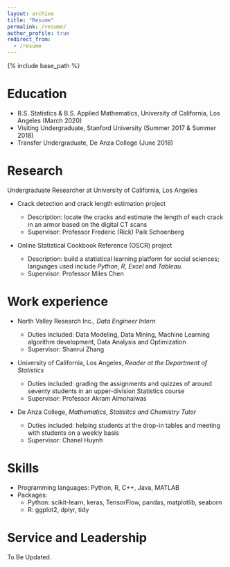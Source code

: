 ```yaml
---
layout: archive
title: "Resume"
permalink: /resume/
author_profile: true
redirect_from:
  - /resume
---
```


{% include base_path %}

Education
======
* B.S. Statistics & B.S. Applied Mathematics, University of California, Los Angeles (March 2020)
* Visiting Undergraduate, Stanford University (Summer 2017 & Summer 2018)
* Transfer Undergraduate, De Anza College (June 2018)

Research
======
Undergraduate Researcher at University of California, Los Angeles

* Crack detection and crack length estimation project
  * Description: locate the cracks and estimate the length of each crack in an armor based on the digital CT scans
  * Supervisor: Professor Frederic (Rick) Paik Schoenberg
  
* Online Statistical Cookbook Reference (OSCR) project 
  * Description: build a statistical learning platform for social sciences; languages used include *Python*, *R*, *Excel* and *Tableau*. 
  * Supervisor: Professor Miles Chen
  
Work experience
======
* North Valley Research Inc., *Data Engineer Intern*
  * Duties included: Data Modeling, Data Mining, Machine Learning algorithm development, Data Analysis and Optimization
  * Supervisor: Shanrui Zhang

* University of California, Los Angeles, *Reader at the Department of Statistics*
  * Duties included: grading the assignments and quizzes of around seventy students in an upper-division Statistics course
  * Supervisor: Professor Akram Almohalwas
  
 * De Anza College, *Mathematics, Statisitcs and Chemistry Tutor*
    * Duties included: helping students at the drop-in tables and meeting with students on a weekly basis
    * Supervisor: Chanel Huynh 
  
Skills
======
* Programming languages: Python, R, C++, Java, MATLAB
* Packages: 
  * Python: scikit-learn, keras, TensorFlow, pandas, matplotlib, seaborn
  * R: ggplot2, dplyr, tidy
  
Service and Leadership
======

To Be Updated.
